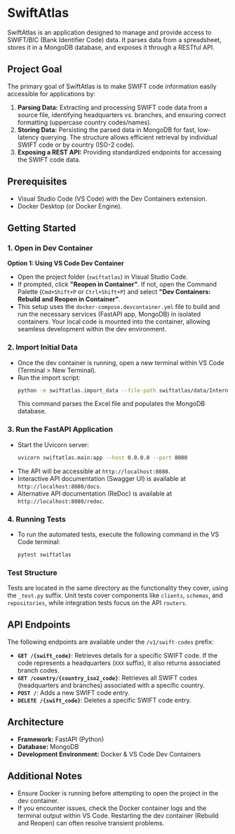 # SwiftAtlas

SwiftAtlas is an application designed to manage and provide access to SWIFT/BIC (Bank Identifier Code) data. It parses data from a spreadsheet, stores it in a MongoDB database, and exposes it through a RESTful API.

## Project Goal

The primary goal of SwiftAtlas is to make SWIFT code information easily accessible for applications by:

1.  **Parsing Data:** Extracting and processing SWIFT code data from a source file, identifying headquarters vs. branches, and ensuring correct formatting (uppercase country codes/names).
2.  **Storing Data:** Persisting the parsed data in MongoDB for fast, low-latency querying. The structure allows efficient retrieval by individual SWIFT code or by country (ISO-2 code).
3.  **Exposing a REST API:** Providing standardized endpoints for accessing the SWIFT code data.

## Prerequisites

-   Visual Studio Code (VS Code) with the Dev Containers extension.
-   Docker Desktop (or Docker Engine).

## Getting Started

### 1. Open in Dev Container

**Option 1: Using VS Code Dev Container**

-   Open the project folder (`swiftatlas`) in Visual Studio Code.
-   If prompted, click **"Reopen in Container"**. If not, open the Command Palette (`Cmd+Shift+P` or `Ctrl+Shift+P`) and select **"Dev Containers: Rebuild and Reopen in Container"**.
-   This setup uses the `docker-compose.devcontainer.yml` file to build and run the necessary services (FastAPI app, MongoDB) in isolated containers. Your local code is mounted into the container, allowing seamless development within the dev environment.

### 2. Import Initial Data

-   Once the dev container is running, open a new terminal within VS Code (Terminal > New Terminal).
-   Run the import script:
    ```bash
    python -m swiftatlas.import_data --file-path swiftatlas/data/Interns_2025_SWIFT_CODES.xlsx    
    ```
    This command parses the Excel file and populates the MongoDB database.

### 3. Run the FastAPI Application

-   Start the Uvicorn server:
    ```bash
    uvicorn swiftatlas.main:app --host 0.0.0.0 --port 8080
    ```
-   The API will be accessible at `http://localhost:8080`.
-   Interactive API documentation (Swagger UI) is available at `http://localhost:8080/docs`.
-   Alternative API documentation (ReDoc) is available at `http://localhost:8080/redoc`.

### 4. Running Tests

-   To run the automated tests, execute the following command in the VS Code terminal:
    ```bash
    pytest swiftatlas
    ```

### Test Structure

Tests are located in the same directory as the functionality they cover, using the `_test.py` suffix.
Unit tests cover components like `clients`, `schemas`, and `repositories`, while integration tests focus on the API `routers`.

## API Endpoints

The following endpoints are available under the `/v1/swift-codes` prefix:

*   **`GET /{swift_code}`**: Retrieves details for a specific SWIFT code. If the code represents a headquarters (`XXX` suffix), it also returns associated branch codes.
*   **`GET /country/{country_iso2_code}`**: Retrieves all SWIFT codes (headquarters and branches) associated with a specific country.
*   **`POST /`**: Adds a new SWIFT code entry.
*   **`DELETE /{swift_code}`**: Deletes a specific SWIFT code entry.


## Architecture

-   **Framework:** FastAPI (Python)
-   **Database:** MongoDB
-   **Development Environment:** Docker & VS Code Dev Containers

## Additional Notes

-   Ensure Docker is running before attempting to open the project in the dev container.
-   If you encounter issues, check the Docker container logs and the terminal output within VS Code. Restarting the dev container (Rebuild and Reopen) can often resolve transient problems.